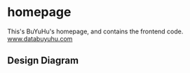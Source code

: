 # homepage
This's BuYuHu's homepage, and contains the frontend code. www.databuyuhu.com
## Design Diagram
